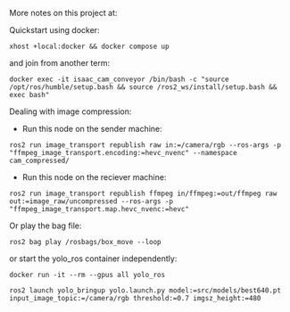 More notes on this project at:

Quickstart using docker:
```
xhost +local:docker && docker compose up
```

and join from another term:
```
docker exec -it isaac_cam_conveyor /bin/bash -c "source /opt/ros/humble/setup.bash && source /ros2_ws/install/setup.bash && exec bash"
```

Dealing with image compression:

- Run this node on the sender machine:

```
ros2 run image_transport republish raw in:=/camera/rgb --ros-args -p "ffmpeg_image_transport.encoding:=hevc_nvenc" --namespace cam_compressed/
```

- Run this node on the reciever machine:
```
ros2 run image_transport republish ffmpeg in/ffmpeg:=out/ffmpeg raw out:=image_raw/uncompressed --ros-args -p "ffmpeg_image_transport.map.hevc_nvenc:=hevc"
```

Or play the bag file:
```
ros2 bag play /rosbags/box_move --loop
```

or start the yolo_ros container independently:
```
docker run -it --rm --gpus all yolo_ros

ros2 launch yolo_bringup yolo.launch.py model:=src/models/best640.pt input_image_topic:=/camera/rgb threshold:=0.7 imgsz_height:=480
```